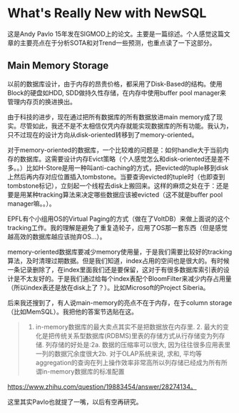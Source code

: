 # What's Really New with NewSQL

这是Andy Pavlo 15年发在SIGMOD上的论文。主要是一篇综述。个人感觉这篇文章的主要亮点在于分析SOTA和对Trend一些预测，也重点读了一下这部分。

## Main Memory Storage
以前的数据库设计，由于内存的昂贵价格，都采用了Disk-Based的结构。使用Block的硬盘如HDD, SDD做持久性存储，在内存中使用buffer pool manager来管理内存页的换进换出。

由于科技的进步，现在通过把所有数据库的所有数据放进main memory成了现实。尽管如此，我还不是不太相信仅凭内存就能实现数据库的所有功能。我认为，只不过现在的设计方向从disk-oriented转移到了memory-oriented。

对于memory-oriented的数据库，一个比较难的问题是：如何handle大于当前内存的数据库。这需要设计内存Evict策略（个人感觉怎么和disk-oriented还是差不多。。）比如H-Store是用一种叫anti-caching的方式，把evicted的tuple移到disk上然后再内存对应位置插入tombstone。当要查询evicted的tuple时（也即查到tombstone标记），立刻起一个线程去disk上搬回来。这样的麻烦之处在于：还是要是用某种tracking算法来决定哪些数据应该被evicted（这不就是buffer pool manager嘛。。）。

EPFL有个小组用OS的Virtual Paging的方式（做在了VoltDB）来做上面说的这个tracking工作。我的理解是避免了重复造轮子，应用了OS那一套东西（但是感觉越高效的数据库越应该抛弃OS...）。

memory-oriented数据库要减少memory使用量，于是我们需要比较好的tracking算法，及时清理过期数据。但是我们知道，index占用的空间也是很大的。有时候一条记录删除了，在index里面我们还是要保留，这对于有很多数据库索引表的设计是不太友好的。于是我们通过给每个index表配个BloomFilter来减少内存占用量（所以index表还是放在disk上了？）。比如Microsoft的Project Siberia。

后来我还搜到了，有人说main-memory的亮点不在于内存，在于column storage（比如MemSQL）。我把他的答案节选贴在这。

> 1. in-memory数据库的最大卖点其实不是把数据放在内存里. 2. 最大的变化是把传统关系型数据库(RDBMS)里表的存储方式从行存储变为列存储. 列存储的好处是:2a. 数据的压缩率可以很大, 因为往往很多应用表里一列的数据冗余度很大2b. 对于OLAP系统来说, 求和, 平均等aggregation的查询在列上操作效率非常高所以列存储已经成为所有所谓in-memory数据库的标准配置

https://www.zhihu.com/question/19883454/answer/28274134。

这里其实Pavlo也就提了一嘴，以后有空再研究。

## 

